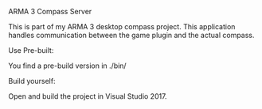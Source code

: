 ARMA 3 Compass Server

This is part of my ARMA 3 desktop compass project. This application handles communication between the game plugin and the actual compass.

Use Pre-built:

You find a pre-build version in ./bin/


Build yourself:

Open and build the project in Visual Studio 2017.